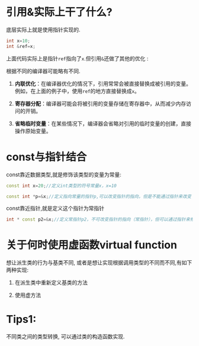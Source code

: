 # 引用&实际上干了什么?

底层实际上就是使用指针实现的.

```C++
int x=10;
int &ref=x;
```

上面代码实际上是指针`ref`指向了`x`.但引用`&`还做了其他的优化 :

根据不同的编译器可能略有不同.

1. **内联优化**：在编译器优化的情况下，引用常常会被直接替换成被引用的变量。例如，在上面的例子中，使用`ref`的地方直接替换成`x`。

2. **寄存器分配**：编译器可能会将被引用的变量存储在寄存器中，从而减少内存访问的开销。

3. **省略临时变量**：在某些情况下，编译器会省略对引用的临时变量的创建，直接操作原始变量。

# const与指针结合

const靠近数据类型,就是修饰该类型的变量为常量:

```C++
const int x=20;//定义int类型的符号常量x，x=10

const int *p=&x;//定义指向常量的指针p,可以改变指针的指向，但是不能通过指针来改变 x中的值
```

const靠近指针,就是定义这个指针为常指针

```C++
int * const p2=&x;//定义常指针p2，不可改变指针的指向（常指针），但可以通过指针来修改x中的值
```

# 关于何时使用虚函数virtual function

想让派生类的行为与基类不同, 或者是想让实现根据调用类型的不同而不同,有如下两种实现:

1. 在派生类中重新定义基类的方法

2. 使用虚方法



# Tips1:

不同类之间的类型转换, 可以通过类的构造函数实现.
